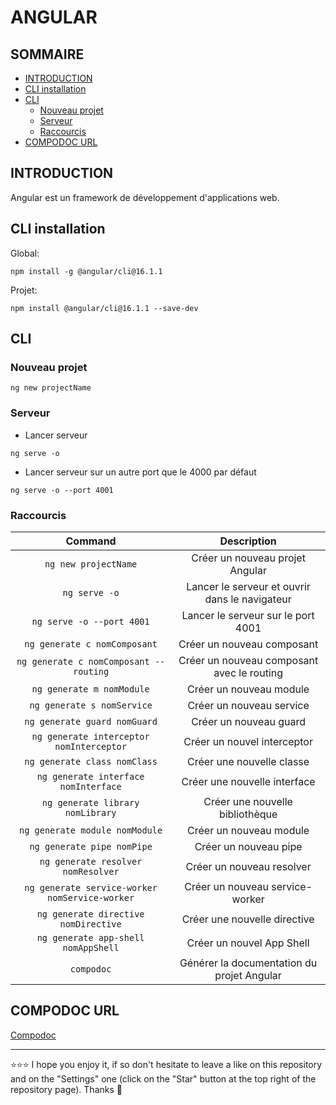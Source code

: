 # ANGULAR

## SOMMAIRE
- [INTRODUCTION](#introduction)
- [CLI installation](#cli-installation)
- [CLI](#cli)
  - [Nouveau projet](#nouveau-projet)
  - [Serveur](#serveur)
  - [Raccourcis](#raccourcis)
- [COMPODOC URL](#compodoc-url)

## INTRODUCTION
Angular est un framework de développement d'applications web.

## CLI installation
Global:
```shell
npm install -g @angular/cli@16.1.1
```
Projet:
```shell
npm install @angular/cli@16.1.1 --save-dev
```
## CLI
### Nouveau projet
```shell
ng new projectName
```

### Serveur
- Lancer serveur
```shell
ng serve -o
```

- Lancer serveur sur un autre port que le 4000 par défaut
```shell
ng serve -o --port 4001
```

### Raccourcis
| Command | Description |
| :---: | :---: |
| `ng new projectName` | Créer un nouveau projet Angular |
| `ng serve -o` | Lancer le serveur et ouvrir dans le navigateur |
| `ng serve -o --port 4001` | Lancer le serveur sur le port 4001 |
| `ng generate c nomComposant` | Créer un nouveau composant |
| `ng generate c nomComposant --routing` | Créer un nouveau composant avec le routing |
| `ng generate m nomModule` | Créer un nouveau module |
| `ng generate s nomService` | Créer un nouveau service |
| `ng generate guard nomGuard` | Créer un nouveau guard |
| `ng generate interceptor nomInterceptor` | Créer un nouvel interceptor |
| `ng generate class nomClass` | Créer une nouvelle classe |
| `ng generate interface nomInterface` | Créer une nouvelle interface |
| `ng generate library nomLibrary` | Créer une nouvelle bibliothèque |
| `ng generate module nomModule` | Créer un nouveau module |
| `ng generate pipe nomPipe` | Créer un nouveau pipe |
| `ng generate resolver nomResolver` | Créer un nouveau resolver |
| `ng generate service-worker nomService-worker` | Créer un nouveau service-worker |
| `ng generate directive nomDirective` | Créer une nouvelle directive |
| `ng generate app-shell nomAppShell` | Créer un nouvel App Shell |
| `compodoc` | Générer la documentation du projet Angular |

## COMPODOC URL
[Compodoc](http://localhost:8080)

***

⭐⭐⭐ I hope you enjoy it, if so don't hesitate to leave a like on this repository and on the "Settings" one (click on the "Star" button at the top right of the repository page). Thanks 🤗
